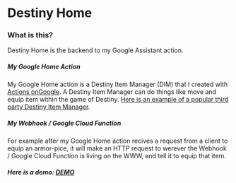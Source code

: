 # Destiny Home


### What is this?
Destiny Home is the backend to my Google Assistant action. 

##### My Google Home Action
My Google Home action is a Destiny Item Manager (DIM) that I created with [Actions onGoogle](https://console.actions.google.com). A Destiny Item Manager can do things like move and equip item within the game of Destiny. [Here is an example of a popular third party Destiny Item Manager](https://app.destinyitemmanager.com/).  

##### My Webhook / Google Cloud Function
For example after my Google Home action recives a request from a client to equip an armor-pice, it will make an HTTP request to werever the Webhook / Google Cloud Function is living on the WWW, and tell it to equip that item.

##### Here is a demo: [DEMO](https://www.youtube.com/watch?v=AVmXYsVYa-E)
